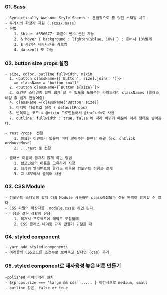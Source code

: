 ### 01. Sass

    - Syntactically Awesome Style Sheets : 문법적으로 짱 멋진 스타일 시트
    - 두가지의 확장자 지원 (.scss/.sass)
    - 문법
        1. $blue: #556677; 과같이 변수 선언 가능
        2. &:hover { background : lighten($blue, 10%) } : 호버시 10%밝게
        3. $ 사인은 자기자신을 가르킴
        4. darken() 도 가능

### 02. button size props 설정

    - size, color, outline fullwidth, mixin
      1. <button className={['Button', size].join(' ')}>
        => className = "button small"
      2. <button className={`Button ${size}`}>
      3. 조건부 스타일링 할때 쉽게 할 수 있도록 도와주는 라이브러리 classNames (클래스 네임 값 쉽게 만들어줌)
      4. className ={className('Button' size)}
      5. 마지막 디폴트값 설정 ( defaultProps)
      6. 반복되는 코드 = @mixin 으로만들어서 @include로 사용
      7. outline, fullwidth : true, false 에 따라 바뀌기 때문에 객체 형태로 넣어준다.

    - rest Props  전달
        1. 필요한 이벤트가 있을때 마다 넣어주는 불편함 해결 (ex: onClick onMouseMove)
        2. ...rest 로 전달

    - 클래스 이름이 겹치지 않게 하는 방법
        1. 컴포넌트의 이름을 고유하게 지정
        2. 최상위 엘레먼트의 클레스 이름을 컴포넌트 이름과 같게
        3. 그 내부에서 셀렉터 사용

### 03. CSS Module

    - 컴포넌트 스타일링 할때 CSS Module 사용하면 class중첩되는 것을 완벽히 방지할 수 있다
    - CSS 파일의 확장자를 .module.css로 하면 된다.
    - 다음과 같은 상황에 유용
        1. 레거시 프로젝트에 래약트 도입할때
        2. CSS 클래스 네이밍 규직 만들기 귀찮을 때

### 04. styled component

    - yarn add styled-components
    - 여러줄의 CSS코드를 조건부로 보여주고 싶다면 {css} 추가

### 05. styled component로 재사용성 높은 버튼 만들기

    -polished 라이븨러리 설치
    - ${props.size === 'large && css` ..... } 이런식으로 medium, small
    - outline 값은  false or true
